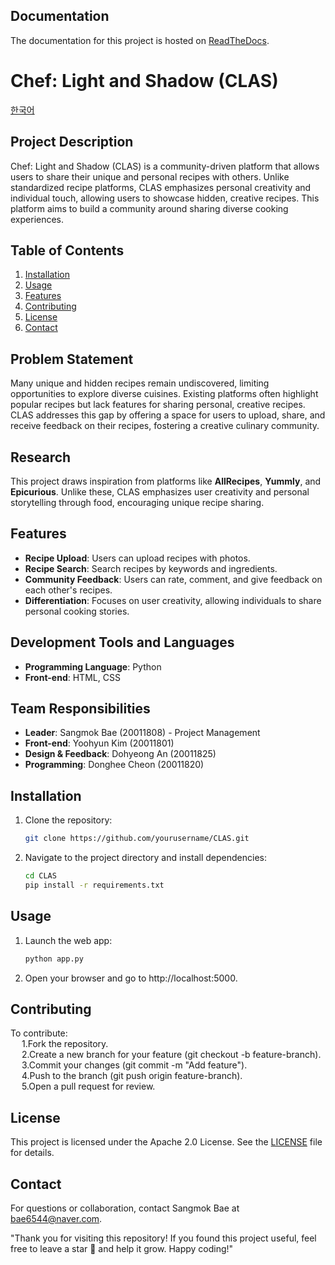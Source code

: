## Documentation
The documentation for this project is hosted on [ReadTheDocs](*https://app.readthedocs.org/projects/clas/*).

# Chef: Light and Shadow (CLAS)

<a href="https://github.com/YooHyun-Kim/CLAS/blob/main/README_ko.md">한국어</a>

## Project Description
Chef: Light and Shadow (CLAS) is a community-driven platform that allows users to share their unique and personal recipes with others. Unlike standardized recipe platforms, CLAS emphasizes personal creativity and individual touch, allowing users to showcase hidden, creative recipes. This platform aims to build a community around sharing diverse cooking experiences.

## Table of Contents
1. [Installation](#installation)
2. [Usage](#usage)
3. [Features](#features)
4. [Contributing](#contributing)
5. [License](#license)
6. [Contact](#contact)

## Problem Statement
Many unique and hidden recipes remain undiscovered, limiting opportunities to explore diverse cuisines. Existing platforms often highlight popular recipes but lack features for sharing personal, creative recipes. CLAS addresses this gap by offering a space for users to upload, share, and receive feedback on their recipes, fostering a creative culinary community.

## Research
This project draws inspiration from platforms like **AllRecipes**, **Yummly**, and **Epicurious**. Unlike these, CLAS emphasizes user creativity and personal storytelling through food, encouraging unique recipe sharing.

## Features
- **Recipe Upload**: Users can upload recipes with photos.
- **Recipe Search**: Search recipes by keywords and ingredients.
- **Community Feedback**: Users can rate, comment, and give feedback on each other's recipes.
- **Differentiation**: Focuses on user creativity, allowing individuals to share personal cooking stories.

## Development Tools and Languages
- **Programming Language**: Python
- **Front-end**: HTML, CSS

## Team Responsibilities
- **Leader**: Sangmok Bae (20011808) - Project Management
- **Front-end**: Yoohyun Kim (20011801)
- **Design & Feedback**: Dohyeong An (20011825)
- **Programming**: Donghee Cheon (20011820)

## Installation
1. Clone the repository:
   ```bash
   git clone https://github.com/yourusername/CLAS.git

2. Navigate to the project directory and install dependencies:
   ```bash
   cd CLAS
   pip install -r requirements.txt

## Usage
1. Launch the web app:
   ```bash
   python app.py
2. Open your browser and go to http://localhost:5000.

## Contributing
To contribute:  
&emsp; 1.Fork the repository.  
&emsp; 2.Create a new branch for your feature (git checkout -b feature-branch).  
&emsp; 3.Commit your changes (git commit -m "Add feature").  
&emsp; 4.Push to the branch (git push origin feature-branch).  
&emsp; 5.Open a pull request for review.  

## License
This project is licensed under the Apache 2.0 License. See the [LICENSE](https://www.apache.org/licenses/LICENSE-2.0) file for details.

## Contact
For questions or collaboration, contact Sangmok Bae at [bae6544@naver.com](mailto:bae6544@naver.com).

"Thank you for visiting this repository! If you found this project useful, feel free to leave a star 🌟 and help it grow. Happy coding!"

